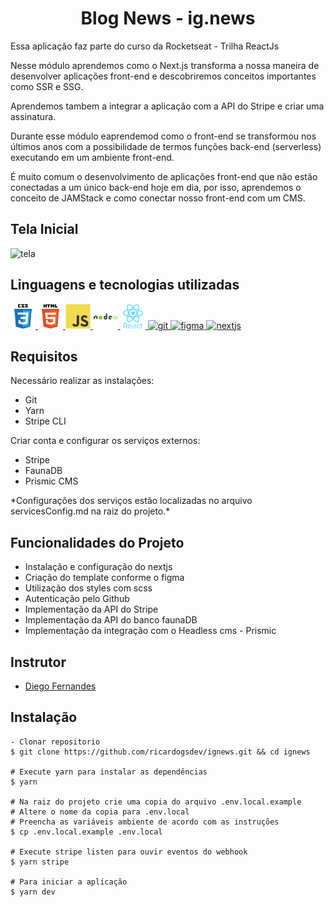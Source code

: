 # <center>Blog News - ig.news</center>

<p>Essa aplicação faz parte do curso da Rocketseat - Trilha ReactJs </p>
<p>Nesse módulo aprendemos como o Next.js transforma a nossa maneira de desenvolver aplicações front-end e descobriremos conceitos importantes como SSR e SSG.</p>
<p>Aprendemos tambem a integrar a aplicação com a API do Stripe e criar uma assinatura.</p>
<p>Durante esse módulo eaprendemod como o front-end se transformou nos últimos anos com a possibilidade de termos funções back-end (serverless) executando em um ambiente front-end.</p>
<p>É muito comum o desenvolvimento de aplicações front-end que não estão conectadas a um único back-end hoje em dia, por isso, aprendemos o conceito de JAMStack e como conectar nosso front-end com um CMS.</p>

## Tela Inicial

<img src="https://user-images.githubusercontent.com/87340421/170842467-d43d3c09-71dc-4f6f-a724-c51289a299d6.png" alt="tela" style="max-width:100%;">

## Linguagens e tecnologias utilizadas
<p align="left"> 
    <a href="https://www.w3schools.com/css/" rel="nofollow"> 
        <img src="https://raw.githubusercontent.com/devicons/devicon/master/icons/css3/css3-original-wordmark.svg" alt="css3" width="40" height="40" style="max-width:100%;"> 
    </a> 
    <a href="https://www.w3.org/html/" rel="nofollow"> 
        <img src="https://raw.githubusercontent.com/devicons/devicon/master/icons/html5/html5-original-wordmark.svg" alt="html5" width="40" height="40" style="max-width:100%;"> 
    </a> 
    <a href="https://developer.mozilla.org/en-US/docs/Web/JavaScript" rel="nofollow"> 
        <img src="https://raw.githubusercontent.com/devicons/devicon/master/icons/javascript/javascript-original.svg" alt="javascript" width="40" height="40" style="max-width:100%;"> 
    </a> 
    <a href="https://nodejs.org" rel="nofollow"> 
        <img src="https://raw.githubusercontent.com/devicons/devicon/master/icons/nodejs/nodejs-original-wordmark.svg" alt="nodejs" width="40" height="40" style="max-width:100%;"> 
    </a> <a href="https://reactjs.org/" rel="nofollow"> 
        <img src="https://raw.githubusercontent.com/devicons/devicon/master/icons/react/react-original-wordmark.svg" alt="react" width="40" height="40" style="max-width:100%;"> 
    </a> <a href="https://git-scm.com/" rel="nofollow"> 
        <img src="https://camo.githubusercontent.com/fbfcb9e3dc648adc93bef37c718db16c52f617ad055a26de6dc3c21865c3321d/68747470733a2f2f7777772e766563746f726c6f676f2e7a6f6e652f6c6f676f732f6769742d73636d2f6769742d73636d2d69636f6e2e737667" alt="git" width="40" height="40" data-canonical-src="https://www.vectorlogo.zone/logos/git-scm/git-scm-icon.svg" style="max-width:100%;"> 
    </a> <a href="https://www.figma.com/" rel="nofollow"> 
        <img src="https://camo.githubusercontent.com/ed93c2b000a76ceaad1503e7eb9356591b885227e82a36a005b9d3498b303ba5/68747470733a2f2f7777772e766563746f726c6f676f2e7a6f6e652f6c6f676f732f6669676d612f6669676d612d69636f6e2e737667" alt="figma" width="40" height="40" data-canonical-src="https://www.vectorlogo.zone/logos/figma/figma-icon.svg" style="max-width:100%;"> 
    </a>
    <a href="https://nextjs.org" rel="nofollow">
            <img src="https://cdn.jsdelivr.net/gh/devicons/devicon/icons/nextjs/nextjs-original-wordmark.svg" alt="nextjs" width="40" height="40" style="max-width:100%;"/>
    </a> 
</p>

## Requisitos
<p>Necessário realizar as instalações:</p>

<ul>
    <li>Git</li>
    <li>Yarn</li>
    <li>Stripe CLI</li>
</ul>

<p>Criar conta e configurar os serviços externos:</p>

<ul>
    <li>Stripe</li>
    <li>FaunaDB</li>
    <li>Prismic CMS</li>
</ul>

<p>*Configurações dos serviços estão localizadas no arquivo servicesConfig.md na raiz do projeto.*</p>

## Funcionalidades do Projeto
<ul>
<li>Instalação e configuração do nextjs</li>
<li>Criação do template conforme o figma</li>
<li>Utilização dos styles com scss</li>
<li>Autenticação pelo Github</li>
<li>Implementação da API do Stripe</li>
<li>Implementação da API do banco faunaDB</li>
<li>Implementação da integração com o Headless cms - Prismic</li>
</ul>

## Instrutor
<ul>
<li><a href="https://github.com/diego3g" rel="nofollow">Diego Fernandes</a> <br></li>
</ul>

## Instalação
<pre><code>- Clonar repositorio
$ git clone https://github.com/ricardogsdev/ignews.git &amp;&amp; cd ignews

# Execute yarn para instalar as dependências
$ yarn

# Na raiz do projeto crie uma copia do arquivo .env.local.example
# Altere o nome da copia para .env.local
# Preencha as variáveis ambiente de acordo com as instruções
$ cp .env.local.example .env.local

# Execute stripe listen para ouvir eventos do webhook
$ yarn stripe

# Para iniciar a aplicação
$ yarn dev
</code></pre>


